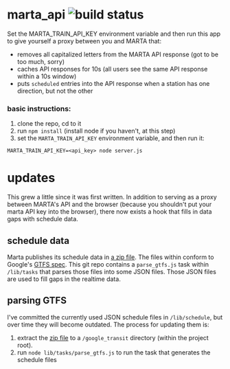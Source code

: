 # marta_api ![build status](https://codeship.com/projects/a6c28c70-b064-0133-543b-565ee1f98c10/status?branch=master)


Set the MARTA_TRAIN_API_KEY environment variable and then run this app to give yourself a
proxy between you and MARTA that:
- removes all capitalized letters from the MARTA API response (got to be too much, sorry)
- caches API responses for 10s (all users see the same API response within a 10s window)
- puts `scheduled` entries into the API response when a station has one direction, but not the other

### basic instructions:
1. clone the repo, cd to it
2. run `npm install` (install node if you haven't, at this step)
3. set the `MARTA_TRAIN_API_KEY` environment variable, and then run it:

```
MARTA_TRAIN_API_KEY=<api_key> node server.js
```


# updates

This grew a little since it was first written. In addition to serving as a proxy between MARTA's API and the browser
(because you shouldn't put your marta API key into the browser), there now exists a hook that fills in data gaps with schedule data.

## schedule data

Marta publishes its schedule data in [a zip file](http://www.itsmarta.com/developers/data-sources/general-transit-feed-specification-gtfs.aspx).
The files within conform to Google's [GTFS spec](https://developers.google.com/transit/gtfs/reference).
This git repo contains a `parse_gtfs.js` task within `/lib/tasks` that parses those files into some JSON files.
Those JSON files are used to fill gaps in the realtime data.

## parsing GTFS

I've committed the currently used JSON schedule files in `/lib/schedule`, but over time they will become outdated.
The process for updating them is:

1. extract the [zip file](http://www.itsmarta.com/developers/data-sources/general-transit-feed-specification-gtfs.aspx) to
a `/google_transit` directory (within the project root).
2. run `node lib/tasks/parse_gtfs.js` to run the task that generates the schedule files
